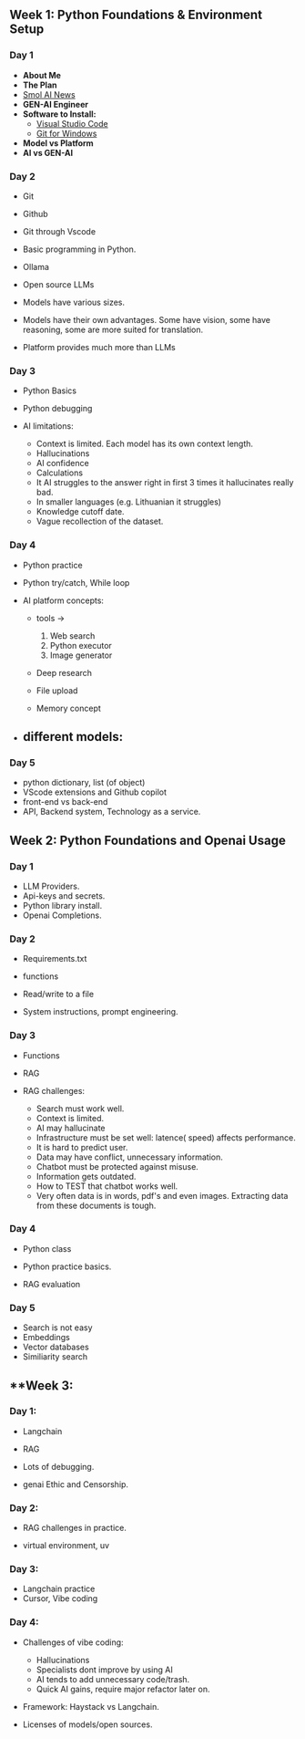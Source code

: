 ## **Week 1: Python Foundations & Environment Setup**

### **Day 1**

- **About Me**
- **The Plan**
- [Smol AI News](https://news.smol.ai/)
- **GEN-AI Engineer**
- **Software to Install:**
  - [Visual Studio Code](https://code.visualstudio.com/)
  - [Git for Windows](https://git-scm.com/downloads/win)
- **Model vs Platform**
- **AI vs GEN-AI**

### **Day 2**

- Git
- Github
- Git through Vscode
- Basic programming in Python.

- Ollama
- Open source LLMs
- Models have various sizes.
- Models have their own advantages. Some have vision, some have reasoning,
some are more suited for translation.
- Platform provides much more than LLMs

### **Day 3**

- Python Basics
- Python debugging

- AI limitations:
  - Context is limited. Each model has its own context length.
  - Hallucinations
  - AI confidence
  - Calculations
  - It AI struggles to the answer right in first 3 times it hallucinates really bad.
  - In smaller languages (e.g. Lithuanian it struggles)
  - Knowledge cutoff date.
  - Vague recollection of the dataset.

### **Day 4**

- Python practice
- Python try/catch, While loop

- AI platform concepts:
  - tools -> 
    1. Web search
    2. Python executor
    3. Image generator
  
  - Deep research
  - File upload
  - Memory concept

- different models:
  - 

### **Day 5**

- python dictionary, list (of object)
- VScode extensions and Github copilot
- front-end vs back-end
- API, Backend system, Technology as a service.

## **Week 2: Python Foundations and Openai Usage**

### **Day 1**

- LLM Providers.
- Api-keys and secrets.
- Python library install.
- Openai Completions.

### **Day 2**

- Requirements.txt
- functions
- Read/write to a file

- System instructions, prompt engineering.

### **Day 3**

- Functions

- RAG
- RAG challenges:
  - Search must work well.
  - Context is limited.
  - AI may hallucinate
  - Infrastructure must be set well: latence( speed) affects performance.
  - It is hard to predict user.
  - Data may have conflict, unnecessary information.
  - Chatbot must be protected against misuse.
  - Information gets outdated.
  - How to TEST that chatbot works well.
  - Very often data is in words, pdf's and even images.
  Extracting data from these documents is tough.

### **Day 4**

  - Python class
  - Python practice basics.

  - RAG evaluation

### **Day 5**
  - Search is not easy
  - Embeddings
  - Vector databases
  - Similiarity search

## **Week 3: 

### Day 1:
  - Langchain
  - RAG
  - Lots of debugging.

  - genai Ethic and Censorship.

### Day 2:

  - RAG challenges in practice.

  - virtual environment, uv

### Day 3:

  - Langchain practice
  - Cursor, Vibe coding

### Day 4:
  - Challenges of vibe coding:
    - Hallucinations
    - Specialists dont improve by using AI
    - AI tends to add unnecessary code/trash.
    - Quick AI gains, require major refactor later on.

  - Framework: Haystack vs Langchain.
  - Licenses of models/open sources.



